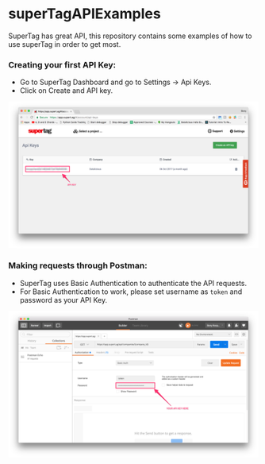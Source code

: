 # superTagAPIExamples
SuperTag has great API, this repository contains some examples of how to use superTag in order to get most.

### Creating your first API Key:
* Go to SuperTag Dashboard and go to Settings -> Api Keys.
* Click on Create and API key.

![Create API Key](assets/images/Create-API-Key.png)

### Making requests through Postman:
* SuperTag uses Basic Authentication to authenticate the API requests.
* For Basic Authentication to work, please set username as `token` and password as your API Key.

![Postman API Example](assets/images/Postman-API-Example.png)
